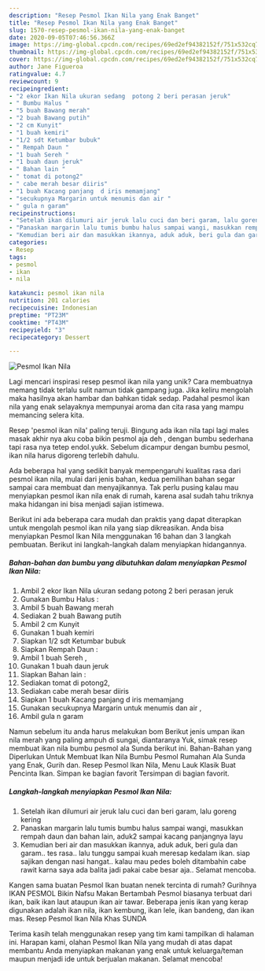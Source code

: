 ```yaml
---
description: "Resep Pesmol Ikan Nila yang Enak Banget"
title: "Resep Pesmol Ikan Nila yang Enak Banget"
slug: 1570-resep-pesmol-ikan-nila-yang-enak-banget
date: 2020-09-05T07:46:56.366Z
image: https://img-global.cpcdn.com/recipes/69ed2ef94382152f/751x532cq70/pesmol-ikan-nila-foto-resep-utama.jpg
thumbnail: https://img-global.cpcdn.com/recipes/69ed2ef94382152f/751x532cq70/pesmol-ikan-nila-foto-resep-utama.jpg
cover: https://img-global.cpcdn.com/recipes/69ed2ef94382152f/751x532cq70/pesmol-ikan-nila-foto-resep-utama.jpg
author: Jane Figueroa
ratingvalue: 4.7
reviewcount: 9
recipeingredient:
- "2 ekor Ikan Nila ukuran sedang  potong 2 beri perasan jeruk"
- " Bumbu Halus "
- "5 buah Bawang merah"
- "2 buah Bawang putih"
- "2 cm Kunyit"
- "1 buah kemiri"
- "1/2 sdt Ketumbar bubuk"
- " Rempah Daun "
- "1 buah Sereh "
- "1 buah daun jeruk"
- " Bahan lain "
- " tomat di potong2"
- " cabe merah besar diiris"
- "1 buah Kacang panjang  d iris memamjang"
- "secukupnya Margarin untuk menumis dan air "
- " gula n garam"
recipeinstructions:
- "Setelah ikan dilumuri air jeruk lalu cuci dan beri garam, lalu goreng kering"
- "Panaskan margarin lalu tumis bumbu halus sampai wangi, masukkan rempah daun dan bahan lain, aduk2 sampai kacang panjangnya layu"
- "Kemudian beri air dan masukkan ikannya, aduk aduk, beri gula dan garam.. tes rasa.. lalu tunggu sampai kuah meresap kedalam ikan. siap sajikan dengan nasi hangat.. kalau mau pedes boleh ditambahin cabe rawit karna saya ada balita jadi pakai cabe besar aja.. Selamat mencoba."
categories:
- Resep
tags:
- pesmol
- ikan
- nila

katakunci: pesmol ikan nila 
nutrition: 201 calories
recipecuisine: Indonesian
preptime: "PT23M"
cooktime: "PT43M"
recipeyield: "3"
recipecategory: Dessert

---
```



![Pesmol Ikan Nila](https://img-global.cpcdn.com/recipes/69ed2ef94382152f/751x532cq70/pesmol-ikan-nila-foto-resep-utama.jpg)

Lagi mencari inspirasi resep pesmol ikan nila yang unik? Cara membuatnya memang tidak terlalu sulit namun tidak gampang juga. Jika keliru mengolah maka hasilnya akan hambar dan bahkan tidak sedap. Padahal pesmol ikan nila yang enak selayaknya mempunyai aroma dan cita rasa yang mampu memancing selera kita.

Resep &#39;pesmol ikan nila&#39; paling teruji. Bingung ada ikan nila tapi lagi males masak akhir nya aku coba bikin pesmol aja deh , dengan bumbu sederhana tapi rasa nya tetep endol.yukk. Sebelum dicampur dengan bumbu pesmol, ikan nila harus digoreng terlebih dahulu.

Ada beberapa hal yang sedikit banyak mempengaruhi kualitas rasa dari pesmol ikan nila, mulai dari jenis bahan, kedua pemilihan bahan segar sampai cara membuat dan menyajikannya. Tak perlu pusing kalau mau menyiapkan pesmol ikan nila enak di rumah, karena asal sudah tahu triknya maka hidangan ini bisa menjadi sajian istimewa.


Berikut ini ada beberapa cara mudah dan praktis yang dapat diterapkan untuk mengolah pesmol ikan nila yang siap dikreasikan. Anda bisa menyiapkan Pesmol Ikan Nila menggunakan 16 bahan dan 3 langkah pembuatan. Berikut ini langkah-langkah dalam menyiapkan hidangannya.

<!--inarticleads1-->

##### Bahan-bahan dan bumbu yang dibutuhkan dalam menyiapkan Pesmol Ikan Nila:

1. Ambil 2 ekor Ikan Nila ukuran sedang  potong 2 beri perasan jeruk
1. Gunakan  Bumbu Halus :
1. Ambil 5 buah Bawang merah
1. Sediakan 2 buah Bawang putih
1. Ambil 2 cm Kunyit
1. Gunakan 1 buah kemiri
1. Siapkan 1/2 sdt Ketumbar bubuk
1. Siapkan  Rempah Daun :
1. Ambil 1 buah Sereh ,
1. Gunakan 1 buah daun jeruk
1. Siapkan  Bahan lain :
1. Sediakan  tomat di potong2,
1. Sediakan  cabe merah besar diiris
1. Siapkan 1 buah Kacang panjang  d iris memamjang
1. Gunakan secukupnya Margarin untuk menumis dan air ,
1. Ambil  gula n garam


Namun sebelum itu anda harus melakukan bom Berikut jenis umpan ikan nila merah yang paling ampuh di sungai, diantaranya Yuk, simak resep membuat ikan nila bumbu pesmol ala Sunda berikut ini. Bahan-Bahan yang Diperlukan Untuk Membuat Ikan Nila Bumbu Pesmol Rumahan Ala Sunda yang Enak, Gurih dan. Resep Pesmol Ikan Nila, Menu Lauk Klasik Buat Pencinta Ikan. Simpan ke bagian favorit Tersimpan di bagian favorit. 

<!--inarticleads2-->

##### Langkah-langkah menyiapkan Pesmol Ikan Nila:

1. Setelah ikan dilumuri air jeruk lalu cuci dan beri garam, lalu goreng kering
1. Panaskan margarin lalu tumis bumbu halus sampai wangi, masukkan rempah daun dan bahan lain, aduk2 sampai kacang panjangnya layu
1. Kemudian beri air dan masukkan ikannya, aduk aduk, beri gula dan garam.. tes rasa.. lalu tunggu sampai kuah meresap kedalam ikan. siap sajikan dengan nasi hangat.. kalau mau pedes boleh ditambahin cabe rawit karna saya ada balita jadi pakai cabe besar aja.. Selamat mencoba.


Kangen sama buatan Pesmol Ikan buatan nenek tercinta di rumah? Gurihnya IKAN PESMOL Bikin Nafsu Makan Bertambah Pesmol biasanya terbuat dari ikan, baik ikan laut ataupun ikan air tawar. Beberapa jenis ikan yang kerap digunakan adalah ikan nila, ikan kembung, ikan lele, ikan bandeng, dan ikan mas. Resep Pesmol Ikan Nila Khas SUNDA 

Terima kasih telah menggunakan resep yang tim kami tampilkan di halaman ini. Harapan kami, olahan Pesmol Ikan Nila yang mudah di atas dapat membantu Anda menyiapkan makanan yang enak untuk keluarga/teman maupun menjadi ide untuk berjualan makanan. Selamat mencoba!
